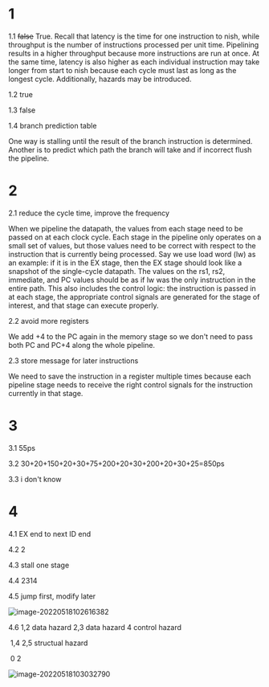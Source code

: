 # 1

1.1	~~false~~ True. Recall that latency is the time for one instruction to nish, while throughput is the number of instructions processed per unit time. Pipelining results in a higher throughput because more instructions are run at once. At the same time, latency is also higher as each individual instruction may take longer from start to nish  because each cycle must last as long as the longest cycle. Additionally, hazards may
be introduced.

1.2	true

1.3	false

1.4	branch prediction table

One way is stalling until the result of the branch instruction is determined. Another is to predict which path the branch will take and if incorrect flush the pipeline.

# 2

2.1	reduce the cycle time, improve the frequency

When we pipeline the datapath, the values from each stage need to be passed on at each clock cycle. Each stage in the pipeline only operates on a small set of values, but those values need to be correct with respect to the instruction that is currently being processed. Say we use load word (lw) as an example: if it is in the EX stage, then the EX stage should look like a snapshot of the single-cycle datapath. The values on the rs1, rs2, immediate, and PC values should be as if lw was the only
instruction in the entire path. This also includes the control logic: the instruction is passed in at each stage, the appropriate control signals are generated for the stage of interest, and that stage can execute properly.

2.2	avoid more registers

We add +4 to the PC again in the memory stage so we don't need to pass both PC and PC+4 along the whole pipeline.

2.3	store message for later instructions

We need to save the instruction in a register multiple times because each pipeline stage needs to receive the right control signals for the instruction currently in that stage.

# 3

3.1	55ps

3.2	30+20+150+20+30+75+200+20+30+200+20+30+25=850ps

3.3	i don't know

# 4

4.1	EX end to next ID end

4.2	2

4.3	stall one stage

4.4	2314

4.5	jump first, modify later

![image-20220518102616382](C:\Users\Guosheng_W\AppData\Roaming\Typora\typora-user-images\image-20220518102616382.png)

4.6	1,2 data hazard	2,3 data hazard	4 control hazard

​		 1,4 2,5 structual hazard

​		 0	2

![image-20220518103032790](C:\Users\Guosheng_W\AppData\Roaming\Typora\typora-user-images\image-20220518103032790.png)